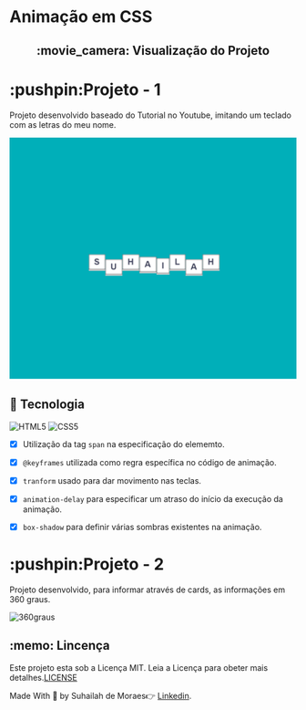 <h1>Animação em CSS</h1>

<h2 align="center">:movie_camera: Visualização do Projeto</h23>

<h1>:pushpin:Projeto - 1</h1>
<p>Projeto desenvolvido baseado do Tutorial no Youtube, imitando um teclado com as letras do meu nome.</p>



![Jumping Name](https://github.com/SuhMoraes/AnimationCSS/blob/master/My_name.gif)



<h2>🚀 Tecnologia</h2>


![HTML5](https://icongr.am/devicon/html5-original-wordmark.svg?size=29&color=currentColor) ![CSS5](https://icongr.am/devicon/css3-original-wordmark.svg?size=29&color=currentColor)

- [x] Utilização da tag `span` na especificação do elememto.
- [x] `@keyframes` utilizada como regra específica no código de animação.
- [x] `tranform` usado para dar movimento nas teclas.
- [x] `animation-delay` para especificar um atraso do início da execução da animação.
- [x] `box-shadow` para definir várias sombras existentes na animação.



<h1>:pushpin:Projeto - 2</h1>

  <p>Projeto desenvolvido, para informar através de cards, as informações em 360 graus.</p>
  
![360graus](https://github.com/SuhMoraes/AnimationCSS/blob/master/360%20graus/gif/360Graus.gif)






<h2>:memo: Lincença</h2>


 Este projeto esta sob a Licença MIT. Leia a Licença para obeter mais detalhes.[LICENSE](https://github.com/SuhMoraes/AnimationCSS/blob/master/LICENSE)



Made With :blue_heart: by Suhailah de Moraes:point_right: [Linkedin](https://www.linkedin.com/in/suhailah-concei%C3%A7%C3%A3o-43069a150/).
